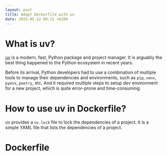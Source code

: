 ```yaml
---
layout: post
title: Adapt Dockerfile with uv
date: 2025-05-22 00:21 +0200
---
```


# What is uv?

[uv](https://docs.astral.sh/uv/) is a modern, fast, Python package and project manager. It is arguably the best thing happened to the Python ecosystem in recent years.

Before its arrival, Python developers had to use a combination of multiple tools to manage their dependencies and environments, such as `pip`, `venv`, `pyenv`, `poetry`, etc. And it required multiple steps to setup dev environment for a new project, which is quite error-prone and time-consuming.

# How to use uv in Dockerfile?

uv provides a `uv.lock` file to lock the dependencies of a project. It is a simple YAML file that lists the dependencies of a project.

# Dockerfile

```dockerfile

```
